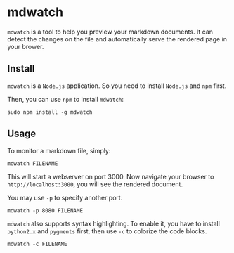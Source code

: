 mdwatch
=======

`mdwatch` is a tool to help you preview your markdown documents. It can detect the changes on the file and automatically serve the rendered page in your brower.

Install
-------

`mdwatch` is a `Node.js` application. So you need to install `Node.js` and `npm` first.

Then, you can use `npm` to install `mdwatch`:

    sudo npm install -g mdwatch

Usage
-----

To monitor a markdown file, simply:

    mdwatch FILENAME

This will start a webserver on port 3000. Now navigate your browser to `http://localhost:3000`, you will see the rendered document.

You may use `-p` to specify another port.

    mdwatch -p 8080 FILENAME

`mdwatch` also supports syntax highlighting. To enable it, you have to install `python2.x` and `pygments` first, then use `-c` to colorize the code blocks.

    mdwatch -c FILENAME
